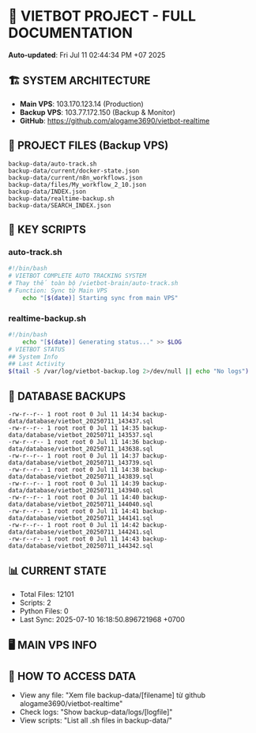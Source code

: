 # 🤖 VIETBOT PROJECT - FULL DOCUMENTATION
**Auto-updated**: Fri Jul 11 02:44:34 PM +07 2025

## 🏗️ SYSTEM ARCHITECTURE
- **Main VPS**: 103.170.123.14 (Production)
- **Backup VPS**: 103.77.172.150 (Backup & Monitor)
- **GitHub**: https://github.com/alogame3690/vietbot-realtime

## 📁 PROJECT FILES (Backup VPS)
```
backup-data/auto-track.sh
backup-data/current/docker-state.json
backup-data/current/n8n_workflows.json
backup-data/files/My_workflow_2_10.json
backup-data/INDEX.json
backup-data/realtime-backup.sh
backup-data/SEARCH_INDEX.json
```

## 🔧 KEY SCRIPTS
### auto-track.sh
```bash
#!/bin/bash
# VIETBOT COMPLETE AUTO TRACKING SYSTEM
# Thay thế toàn bộ /vietbot-brain/auto-track.sh
# Function: Sync từ Main VPS
    echo "[$(date)] Starting sync from main VPS"
```
### realtime-backup.sh
```bash
#!/bin/bash
    echo "[$(date)] Generating status..." >> $LOG
# VIETBOT STATUS
## System Info
## Last Activity
$(tail -5 /var/log/vietbot-backup.log 2>/dev/null || echo "No logs")
```

## 💾 DATABASE BACKUPS
```
-rw-r--r-- 1 root root 0 Jul 11 14:34 backup-data/database/vietbot_20250711_143437.sql
-rw-r--r-- 1 root root 0 Jul 11 14:35 backup-data/database/vietbot_20250711_143537.sql
-rw-r--r-- 1 root root 0 Jul 11 14:36 backup-data/database/vietbot_20250711_143638.sql
-rw-r--r-- 1 root root 0 Jul 11 14:37 backup-data/database/vietbot_20250711_143739.sql
-rw-r--r-- 1 root root 0 Jul 11 14:38 backup-data/database/vietbot_20250711_143839.sql
-rw-r--r-- 1 root root 0 Jul 11 14:39 backup-data/database/vietbot_20250711_143940.sql
-rw-r--r-- 1 root root 0 Jul 11 14:40 backup-data/database/vietbot_20250711_144040.sql
-rw-r--r-- 1 root root 0 Jul 11 14:41 backup-data/database/vietbot_20250711_144141.sql
-rw-r--r-- 1 root root 0 Jul 11 14:42 backup-data/database/vietbot_20250711_144241.sql
-rw-r--r-- 1 root root 0 Jul 11 14:43 backup-data/database/vietbot_20250711_144342.sql
```

## 📊 CURRENT STATE
- Total Files: 12101
- Scripts: 2
- Python Files: 0
- Last Sync: 2025-07-10 16:18:50.896721968 +0700

## 🖥️ MAIN VPS INFO


## 🚨 HOW TO ACCESS DATA
- View any file: "Xem file backup-data/[filename] từ github alogame3690/vietbot-realtime"
- Check logs: "Show backup-data/logs/[logfile]"
- View scripts: "List all .sh files in backup-data/"

